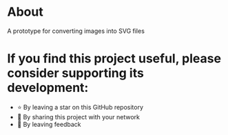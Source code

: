 # About

A prototype for converting images into SVG files 

# If you find this project useful, please consider supporting its development:

- ⭐️ By leaving a star on this GitHub repository
- 📢 By sharing this project with your network
- 📝 By leaving feedback
